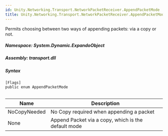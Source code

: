 ```yaml
---  
id: Unity.Networking.Transport.NetworkPacketReceiver.AppendPacketMode  
title: Unity.Networking.Transport.NetworkPacketReceiver.AppendPacketMode  
---
```


<div class="markdown level0 summary">

Permits choosing between two ways of appending packets: via a copy or
not.

</div>

<div class="markdown level0 conceptual">

</div>

##### **Namespace**: System.Dynamic.ExpandoObject

##### **Assembly**: transport.dll

##### Syntax

``` lang-csharp
[Flags]
public enum AppendPacketMode
```

## 

| Name         | Description                                         |
|--------------|-----------------------------------------------------|
| NoCopyNeeded | No Copy required when appending a packet            |
| None         | Append Packet via a copy, which is the default mode |
